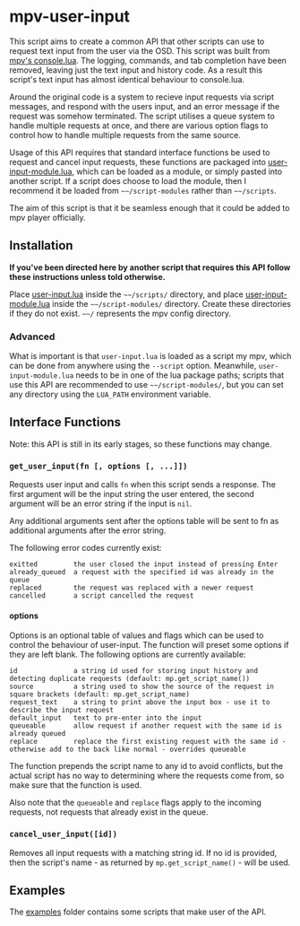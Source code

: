 # mpv-user-input

This script aims to create a common API that other scripts can use to request text input from the user via the OSD.
This script was built from [mpv's console.lua](https://github.com/mpv-player/mpv/blob/7ca14d646c7e405f3fb1e44600e2a67fc4607238/player/lua/console.lua).
The logging, commands, and tab completion have been removed, leaving just the text input and history code.
As a result this script's text input has almost identical behaviour to console.lua.

Around the original code is a system to recieve input requests via script messages, and respond with the users input, and an error message if the request was somehow terminated.
The script utilises a queue system to handle multiple requests at once, and there are various option flags to control how to handle multiple requests from the same source.

Usage of this API requires that standard interface functions be used to request and cancel input requests, these functions are packaged into [user-input-module.lua](/user-input-module.lua), which can be loaded as a module, or simply pasted into another script.
If a script does choose to load the module, then I recommend it be loaded from `~~/script-modules` rather than `~~/scripts`.

The aim of this script is that it be seamless enough that it could be added to mpv player officially.

## Installation

**If you've been directed here by another script that requires this API follow these instructions unless told otherwise.**

Place [user-input.lua](user-input.lua) inside the `~~/scripts/` directory, and place [user-input-module.lua](user-input-module.lua) inside the `~~/script-modules/` directory.
Create these directories if they do not exist. `~~/` represents the mpv config directory.

### Advanced

What is important is that `user-input.lua` is loaded as a script my mpv, which can be done from anywhere using the `--script` option.
Meanwhile, `user-input-module.lua` needs to be in one of the lua package paths; scripts that use this API are recommended to use `~~/script-modules/`, but you can set any directory using the `LUA_PATH` environment variable.

## Interface Functions

Note: this API is still in its early stages, so these functions may change.

### `get_user_input(fn [, options [, ...]])`

Requests user input and calls `fn` when this script sends a response.
The first argument will be the input string the user entered, the second argument will be an error string if the input is `nil`.

Any additional arguments sent after the options table will be sent to fn as additional arguments after the error string.

The following error codes currently exist:

    exitted         the user closed the input instead of pressing Enter
    already_queued  a request with the specified id was already in the queue
    replaced        the request was replaced with a newer request
    cancelled       a script cancelled the request

#### options

Options is an optional table of values and flags which can be used to control the behaviour of user-input. The function will preset some options if they are left blank.
The following options are currently available:

    id              a string id used for storing input history and detecting duplicate requests (default: mp.get_script_name())
    source          a string used to show the source of the request in square brackets (default: mp.get_script_name)
    request_text    a string to print above the input box - use it to describe the input request
    default_input   text to pre-enter into the input
    queueable       allow request if another request with the same id is already queued
    replace         replace the first existing request with the same id - otherwise add to the back like normal - overrides queueable

The function prepends the script name to any id to avoid conflicts, but the actual script has no way to determining where the requests come from,
so make sure that the function is used.

Also note that the `queueable` and `replace` flags apply to the incoming requests, not requests that already exist in the queue.

### `cancel_user_input([id])`

Removes all input requests with a matching string id.
If no id is provided, then the script's name - as returned by `mp.get_script_name()` - will be used.

## Examples

The [examples](/examples) folder contains some scripts that make user of the API.
